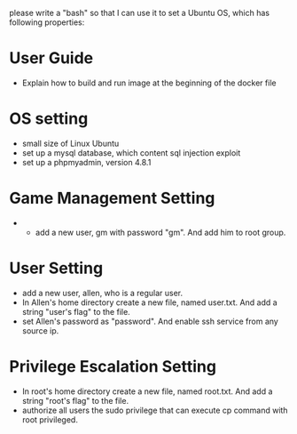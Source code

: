 please write a "bash" so that I can use it to set a Ubuntu OS, which has following properties:

# User Guide
* Explain how to build and run image at the beginning of the docker file

# OS setting
*  small size of Linux Ubuntu
*  set up a mysql database, which content sql injection exploit
*  set up a phpmyadmin, version 4.8.1

# Game Management Setting
* * add a new user, gm with password "gm". And add him to root group.

# User Setting
* add a new user, allen, who is a regular user.
* In Allen's home directory create a new file, named user.txt. And add a string "user's flag" to the file.
*  set Allen's password as "password". And enable ssh service from any source ip.

# Privilege Escalation Setting
* In root's home directory create a new file, named root.txt. And add a string "root's flag" to the file.
* authorize all users the sudo privilege that can execute cp command with root privileged.